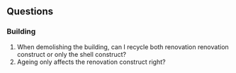 ## Questions
### Building
1. When demolishing the building, can I recycle both renovation
renovation construct or only the shell construct?
2. Ageing only affects the renovation construct right?


